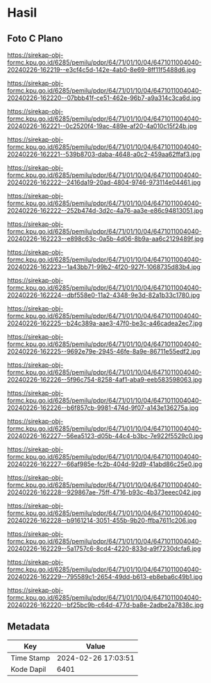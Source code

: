 # Hasil

## Foto C Plano

https://sirekap-obj-formc.kpu.go.id/6285/pemilu/pdpr/64/71/01/10/04/6471011004040-20240226-162219--e3cf4c5d-142e-4ab0-8e69-8ff11f5488d6.jpg

https://sirekap-obj-formc.kpu.go.id/6285/pemilu/pdpr/64/71/01/10/04/6471011004040-20240226-162220--07bbb41f-ce51-462e-96b7-a9a314c3ca6d.jpg

https://sirekap-obj-formc.kpu.go.id/6285/pemilu/pdpr/64/71/01/10/04/6471011004040-20240226-162221--0c2520f4-19ac-489e-af20-4a010c15f24b.jpg

https://sirekap-obj-formc.kpu.go.id/6285/pemilu/pdpr/64/71/01/10/04/6471011004040-20240226-162221--539b8703-daba-4648-a0c2-459aa62ffaf3.jpg

https://sirekap-obj-formc.kpu.go.id/6285/pemilu/pdpr/64/71/01/10/04/6471011004040-20240226-162222--2416da19-20ad-4804-9746-973114e04461.jpg

https://sirekap-obj-formc.kpu.go.id/6285/pemilu/pdpr/64/71/01/10/04/6471011004040-20240226-162222--252b474d-3d2c-4a76-aa3e-e86c94813051.jpg

https://sirekap-obj-formc.kpu.go.id/6285/pemilu/pdpr/64/71/01/10/04/6471011004040-20240226-162223--e898c63c-0a5b-4d06-8b9a-aa6c2129489f.jpg

https://sirekap-obj-formc.kpu.go.id/6285/pemilu/pdpr/64/71/01/10/04/6471011004040-20240226-162223--1a43bb71-99b2-4f20-927f-1068735d83b4.jpg

https://sirekap-obj-formc.kpu.go.id/6285/pemilu/pdpr/64/71/01/10/04/6471011004040-20240226-162224--dbf558e0-11a2-4348-9e3d-82a1b33c1780.jpg

https://sirekap-obj-formc.kpu.go.id/6285/pemilu/pdpr/64/71/01/10/04/6471011004040-20240226-162225--b24c389a-aae3-47f0-be3c-a46cadea2ec7.jpg

https://sirekap-obj-formc.kpu.go.id/6285/pemilu/pdpr/64/71/01/10/04/6471011004040-20240226-162225--9692e79e-2945-46fe-8a9e-86711e55edf2.jpg

https://sirekap-obj-formc.kpu.go.id/6285/pemilu/pdpr/64/71/01/10/04/6471011004040-20240226-162226--5f96c754-8258-4af1-aba9-eeb583598063.jpg

https://sirekap-obj-formc.kpu.go.id/6285/pemilu/pdpr/64/71/01/10/04/6471011004040-20240226-162226--b6f857cb-9981-474d-9f07-a143e136275a.jpg

https://sirekap-obj-formc.kpu.go.id/6285/pemilu/pdpr/64/71/01/10/04/6471011004040-20240226-162227--56ea5123-d05b-44c4-b3bc-7e922f5529c0.jpg

https://sirekap-obj-formc.kpu.go.id/6285/pemilu/pdpr/64/71/01/10/04/6471011004040-20240226-162227--66af985e-fc2b-404d-92d9-41abd86c25e0.jpg

https://sirekap-obj-formc.kpu.go.id/6285/pemilu/pdpr/64/71/01/10/04/6471011004040-20240226-162228--929867ae-75ff-4716-b93c-4b373eeec042.jpg

https://sirekap-obj-formc.kpu.go.id/6285/pemilu/pdpr/64/71/01/10/04/6471011004040-20240226-162228--b9161214-3051-455b-9b20-ffba7611c206.jpg

https://sirekap-obj-formc.kpu.go.id/6285/pemilu/pdpr/64/71/01/10/04/6471011004040-20240226-162229--5a1757c6-8cd4-4220-833d-a9f7230dcfa6.jpg

https://sirekap-obj-formc.kpu.go.id/6285/pemilu/pdpr/64/71/01/10/04/6471011004040-20240226-162229--795589c1-2654-49dd-b613-eb8eba6c49b1.jpg

https://sirekap-obj-formc.kpu.go.id/6285/pemilu/pdpr/64/71/01/10/04/6471011004040-20240226-162220--bf25bc9b-c64d-477d-ba8e-2adbe2a7838c.jpg


## Metadata

| Key        | Value               |
| ---------- | ------------------- |
| Time Stamp | 2024-02-26 17:03:51 |
| Kode Dapil | 6401                |



